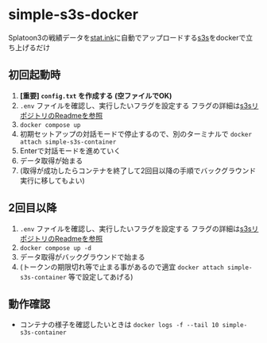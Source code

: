 # simple-s3s-docker
Splatoon3の戦績データを[stat.ink](https://stat.ink)に自動でアップロードする[s3s](https://github.com/frozenpandaman/s3s)をdockerで立ち上げるだけ

## 初回起動時
1. **[重要] `config.txt` を作成する (空ファイルでOK)**
2. `.env` ファイルを確認し、実行したいフラグを設定する フラグの詳細は[s3sリポジトリのReadmeを参照](https://github.com/frozenpandaman/s3s?tab=readme-ov-file#usage-)
3. `docker compose up`
4. 初期セットアップの対話モードで停止するので、別のターミナルで `docker attach simple-s3s-container`
5. Enterで対話モードを進めていく
6. データ取得が始まる
7. (取得が成功したらコンテナを終了して2回目以降の手順でバックグラウンド実行に移してもよい)

## 2回目以降
1. `.env` ファイルを確認し、実行したいフラグを設定する フラグの詳細は[s3sリポジトリのReadmeを参照](https://github.com/frozenpandaman/s3s?tab=readme-ov-file#usage-)
1. `docker compose up -d`
2. データ取得がバックグラウンドで始まる
3. (トークンの期限切れ等で止まる事があるので適宜 `docker attach simple-s3s-container` 等で設定してあげる)

## 動作確認
- コンテナの様子を確認したいときは `docker logs -f --tail 10 simple-s3s-container`

